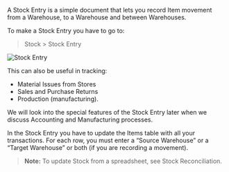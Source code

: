 A Stock Entry is a simple document that lets you record Item movement from a
Warehouse, to a Warehouse and between Warehouses.

To make a Stock Entry you have to go to:

> Stock > Stock Entry

![Stock Entry](/assets/manual_erpnext_com/old_images/erpnext/stock-entry.png)

This can also be useful in tracking:

  * Material Issues from Stores
  * Sales and Purchase Returns
  * Production (manufacturing).

We will look into the special features of the Stock Entry later when we
discuss Accounting and Manufacturing processes.

In the Stock Entry you have to update the Items table with all your
transactions. For each row, you must enter a “Source Warehouse” or a “Target
Warehouse” or both (if you are recording a movement).

> **Note:** To update Stock from a spreadsheet, see Stock Reconciliation.

